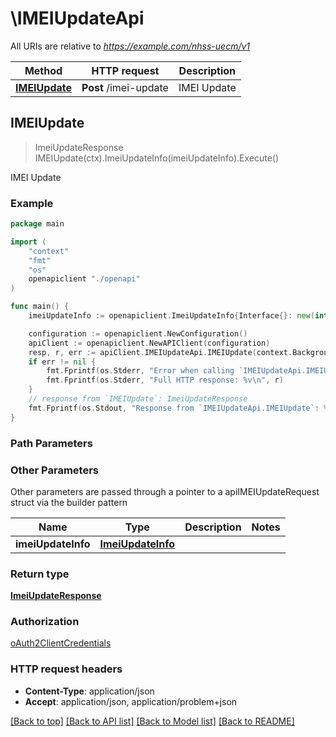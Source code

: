 # \IMEIUpdateApi

All URIs are relative to *https://example.com/nhss-uecm/v1*

Method | HTTP request | Description
------------- | ------------- | -------------
[**IMEIUpdate**](IMEIUpdateApi.md#IMEIUpdate) | **Post** /imei-update | IMEI Update



## IMEIUpdate

> ImeiUpdateResponse IMEIUpdate(ctx).ImeiUpdateInfo(imeiUpdateInfo).Execute()

IMEI Update

### Example

```go
package main

import (
    "context"
    "fmt"
    "os"
    openapiclient "./openapi"
)

func main() {
    imeiUpdateInfo := openapiclient.ImeiUpdateInfo{Interface{}: new(interface{})} // ImeiUpdateInfo | 

    configuration := openapiclient.NewConfiguration()
    apiClient := openapiclient.NewAPIClient(configuration)
    resp, r, err := apiClient.IMEIUpdateApi.IMEIUpdate(context.Background()).ImeiUpdateInfo(imeiUpdateInfo).Execute()
    if err != nil {
        fmt.Fprintf(os.Stderr, "Error when calling `IMEIUpdateApi.IMEIUpdate``: %v\n", err)
        fmt.Fprintf(os.Stderr, "Full HTTP response: %v\n", r)
    }
    // response from `IMEIUpdate`: ImeiUpdateResponse
    fmt.Fprintf(os.Stdout, "Response from `IMEIUpdateApi.IMEIUpdate`: %v\n", resp)
}
```

### Path Parameters



### Other Parameters

Other parameters are passed through a pointer to a apiIMEIUpdateRequest struct via the builder pattern


Name | Type | Description  | Notes
------------- | ------------- | ------------- | -------------
 **imeiUpdateInfo** | [**ImeiUpdateInfo**](ImeiUpdateInfo.md) |  | 

### Return type

[**ImeiUpdateResponse**](ImeiUpdateResponse.md)

### Authorization

[oAuth2ClientCredentials](../README.md#oAuth2ClientCredentials)

### HTTP request headers

- **Content-Type**: application/json
- **Accept**: application/json, application/problem+json

[[Back to top]](#) [[Back to API list]](../README.md#documentation-for-api-endpoints)
[[Back to Model list]](../README.md#documentation-for-models)
[[Back to README]](../README.md)

